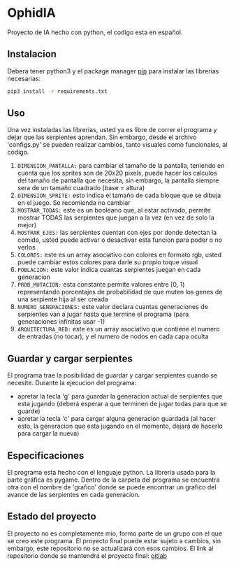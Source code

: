 # OphidIA

Proyecto de IA hecho con python, el codigo esta en español.

## Instalacion

Debera tener python3 y el package manager [pip](https://pip.pypa.io/en/stable/) para instalar las librerias necesarias:
```bash
pip3 install -r requirements.txt
```

## Uso

Una vez instaladas las librerías, usted ya es libre de correr el programa y dejar que las serpientes aprendan.
Sin embargo, desde el archivo 'configs.py' se pueden realizar cambios, tanto visuales como funcionales, al codigo.
1. ```DIMENSION_PANTALLA:``` para cambiar el tamaño de la pantalla, teniendo en cuenta que los sprites son de 20x20 pixels, puede hacer los calculos del tamaño de pantalla que necesita, sin embargo, la pantalla siempre sera de un tamaño cuadrado (base = altura)
2. ```DIMENSION_SPRITE:``` esto indica el tamaño de cada bloque que se dibuja en el juego. Se recomienda no cambiar
3. ```MOSTRAR_TODAS:``` este es un booleano que, al estar activado, permite mostrar TODAS las serpientes que juegan a la vez (en vez de solo la mejor)
4. ```MOSTRAR_EJES:``` las serpientes cuentan con ejes por donde detectan la comida, usted puede activar o desactivar esta funcion para poder o no verlos
5. ```COLORES:``` este es un array asociativo con colores en formato rgb, usted puede cambiar estos colores para darle su propio toque visual
6. ```POBLACION:``` este valor indica cuantas serpientes juegan en cada generacion
7. ```PROB_MUTACION:``` esta constante permite valores entre [0, 1) representando porcentajes de probabilidad de que muten los genes de una serpiente hija al ser creada
8. ```NUMERO_GENERACIONES:``` este valor declara cuantas generaciones de serpientes van a jugar hasta que termine el programa (para generaciones infinitas usar -1)
9. ```ARQUITECTURA_RED:``` este es un array asociativo que contiene el numero de entradas (no tocar), y el numero de nodos en cada capa oculta

## Guardar y cargar serpientes

El programa trae la posibilidad de guardar y cargar serpientes cuando se necesite.
Durante la ejecucion del programa:
- apretar la tecla 'g' para guardar la generacion actual de serpientes que esta jugando (deberá esperar a que terminen  de jugar todas para que se guarde)
- apretar la tecla 'c' para cargar alguna generacion guardada (al hacer esto, la generacion que esta jugando en el momento, dejará de hacerlo para cargar la nueva)

## Especificaciones

El programa esta hecho con el lenguaje python. La librería usada para la parte gráfica es pygame.
Dentro de la carpeta del programa se encuentra otra con el nombre de 'grafico' donde se puede encontrar un grafico del avance de las serpientes en cada generacion.

## Estado del proyecto

El proyecto no es completamente mio, formo parte de un grupo con el que se creo este programa. 
El proyecto final puede estar sujeto a cambios, sin embargo, este repositorio no se actualizará con esos cambios.
El link al repositorio donde se mantendrá el proyecto final: [gitlab](https://gitlab.com/pablo30/openroxy/-/tree/neural-network/OphidIA/SnakeGame)
